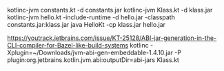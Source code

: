 
kotlinc-jvm constants.kt -d constants.jar
kotlinc-jvm Klass.kt -d klass.jar
kotlinc-jvm hello.kt -include-runtime -d hello.jar -classpath constants.jar:klass.jar
java HelloKt -cp klass.jar hello.jar

https://youtrack.jetbrains.com/issue/KT-25128/ABI-jar-generation-in-the-CLI-compiler-for-Bazel-like-build-systems
kotlinc -Xplugin=~/Downloads/jvm-abi-gen-embeddable-1.4.10.jar -P plugin:org.jetbrains.kotlin.jvm.abi:outputDir=abi-jars Klass.kt
